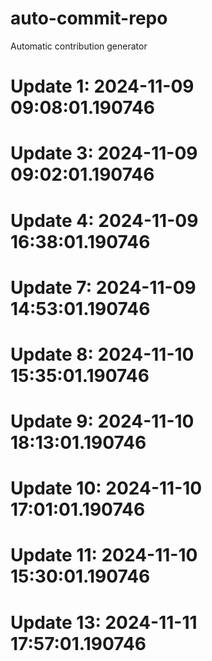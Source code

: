 # auto-commit-repo

Automatic contribution generator

# Update 1: 2024-11-09 09:08:01.190746

# Update 3: 2024-11-09 09:02:01.190746

# Update 4: 2024-11-09 16:38:01.190746

# Update 7: 2024-11-09 14:53:01.190746

# Update 8: 2024-11-10 15:35:01.190746

# Update 9: 2024-11-10 18:13:01.190746

# Update 10: 2024-11-10 17:01:01.190746

# Update 11: 2024-11-10 15:30:01.190746

# Update 13: 2024-11-11 17:57:01.190746
